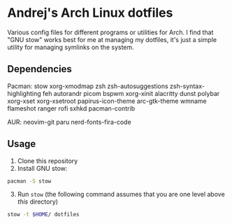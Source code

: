 # Andrej's Arch Linux dotfiles
Various config files for different programs or utilities for Arch. I find that "GNU stow" works best for me at managing my dotfiles, it's just a simple utility for managing symlinks on the system.

## Dependencies

Pacman:
stow
xorg-xmodmap
zsh
zsh-autosuggestions
zsh-syntax-highlighting
feh
autorandr
picom
bspwm
xorg-xinit
alacritty
dunst
polybar
xorg-xset
xorg-xsetroot
papirus-icon-theme
arc-gtk-theme
wmname
flameshot
ranger
rofi
sxhkd
pacman-contrib

AUR:
neovim-git
paru
nerd-fonts-fira-code

## Usage
1. Clone this repository
2. Install GNU stow:
```bash
pacman -S stow
```
3. Run ```stow``` (the following command assumes that you are one level above *this* directory)
```bash
stow -t $HOME/ dotfiles
```
